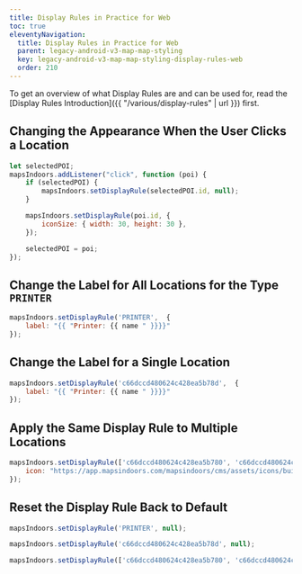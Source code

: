 ```yaml
---
title: Display Rules in Practice for Web
toc: true
eleventyNavigation:
  title: Display Rules in Practice for Web
  parent: legacy-android-v3-map-map-styling
  key: legacy-android-v3-map-map-styling-display-rules-web
  order: 210
---
```


To get an overview of what Display Rules are and can be used for, read the [Display Rules Introduction]({{ "/various/display-rules" | url }}) first.

## Changing the Appearance When the User Clicks a Location

```javascript
let selectedPOI;
mapsIndoors.addListener("click", function (poi) {
    if (selectedPOI) {
        mapsIndoors.setDisplayRule(selectedPOI.id, null);
    }

    mapsIndoors.setDisplayRule(poi.id, {
        iconSize: { width: 30, height: 30 },
    });

    selectedPOI = poi;
});
```

## Change the Label for All Locations for the Type `PRINTER`

```javascript
mapsIndoors.setDisplayRule('PRINTER',  {
    label: "{{ "Printer: {{ name " }}}}"
});
```

## Change the Label for a Single Location

```javascript
mapsIndoors.setDisplayRule('c66dccd480624c428ea5b78d',  {
    label: "{{ "Printer: {{ name " }}}}"
});
```

## Apply the Same Display Rule to Multiple Locations

```javascript
mapsIndoors.setDisplayRule(['c66dccd480624c428ea5b780', 'c66dccd480624c428ea5b79c','c66dccd480624c428ea5b76a', ...], {
    icon: "https://app.mapsindoors.com/mapsindoors/cms/assets/icons/building-icons/printer.png"
});
```

## Reset the Display Rule Back to Default

```javascript
mapsIndoors.setDisplayRule('PRINTER', null);
```

```javascript
mapsIndoors.setDisplayRule('c66dccd480624c428ea5b78d', null);
```

```javascript
mapsIndoors.setDisplayRule(['c66dccd480624c428ea5b780', 'c66dccd480624c428ea5b79c','c66dccd480624c428ea5b76a', ...], null);
```
